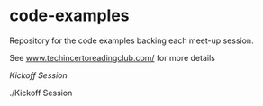# code-examples
Repository for the code examples backing each meet-up session.

See www.techincertoreadingclub.com/ for more details

*Kickoff Session*

./Kickoff Session


